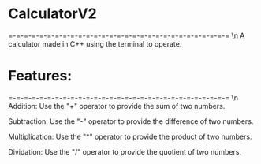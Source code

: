 # CalculatorV2
=-=-=-=-=-=-=-=-=-=-=-=-=-=-=-=-=-=-=-=-=-=-=-=-=-=-=-=-= \n
A calculator made in C++ using the terminal to operate.


# Features:
=-=-=-=-=-=-=-=-=-=-=-=-=-=-=-=-=-=-=-=-=-=-=-=-=-=-=-=-= \n
Addition: Use the "+" operator to provide the sum of two numbers.

Subtraction: Use the "-" operator to provide the difference of two numbers.

Multiplication: Use the "*" operator to provide the product of two numbers.

Dividation: Use the "/" operator to provide the quotient of two numbers.

